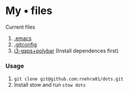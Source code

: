# My **•** files
Current files
1. [.emacs](./.emacs)
2. [.gitconfig](./.gitconfig)
3. [i3-gaps+polybar](./.config/) (Install dependences first)


### Usage
1. `git clone git@github.com:rnehra01/dots.git`
2. Install stow and run `stow dots`
